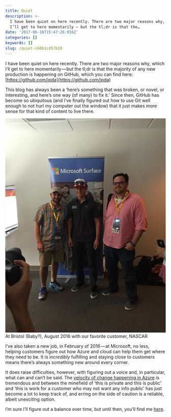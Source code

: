```yaml
---
title: Quiet
description: >-
  I have been quiet on here recently. There are two major reasons why, which
  I’ll get to here momentarily — but the tl;dr is that the…
date: '2017-06-16T15:47:26.916Z'
categories: []
keywords: []
slug: /quiet-c60b1cd57b19
---
```


I have been quiet on here recently. There are two major reasons why, which I’ll get to here momentarily — but the tl;dr is that the majority of any new production is happening on GitHub, which you can find here: [https://github.com/jpda](https://github.com/jpda)

This blog has always been a ‘here’s something that was broken, or novel, or interesting, and here’s one way (of many) to fix it.’ Since then, GitHub has become so ubiquitous (and I’ve finally figured out how to use Git well enough to not hurl my computer out the window) that it just makes more sense for that kind of content to live there.

![At Bristol (Baby?), August 2016 with our favorite customer, NASCAR](img/1__PxLAUO__mEOh5mU__nyD1S2g.jpeg)
At Bristol (Baby?), August 2016 with our favorite customer, NASCAR

I’ve also taken a new job, in February of 2016 — at Microsoft, no less, helping customers figure out how Azure and cloud can help them get where they need to be. It is _incredibly_ fulfilling and staying close to customers means there’s always something new around every corner.

It does raise difficulties, however, with figuring out a voice and, in particular, what can and can’t be said. The [velocity of change happening in Azure](https://azure.microsoft.com/en-us/roadmap/?v=17.23h) is tremendous and between the minefield of ‘this is private and this is public’ and ‘this is work for a customer who may not want any info public’ has just become a lot to keep track of, and erring on the side of caution is a reliable, albeit unexciting option.

I’m sure I’ll figure out a balance over time, but until then, you’ll find me [here](https://github.com/jpda).